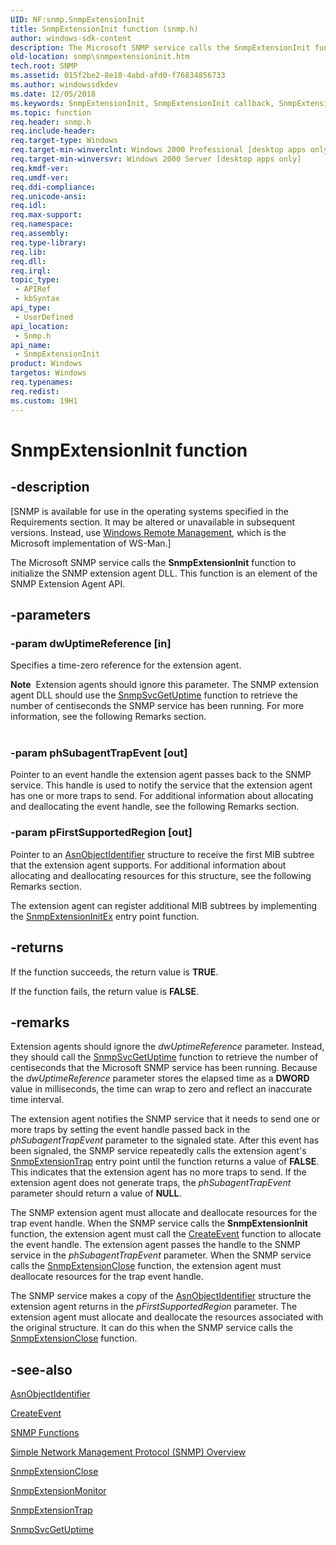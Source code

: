 ```yaml
---
UID: NF:snmp.SnmpExtensionInit
title: SnmpExtensionInit function (snmp.h)
author: windows-sdk-content
description: The Microsoft SNMP service calls the SnmpExtensionInit function to initialize the SNMP extension agent DLL. This function is an element of the SNMP Extension Agent API.
old-location: snmp\snmpextensioninit.htm
tech.root: SNMP
ms.assetid: 015f2be2-8e10-4abd-afd0-f76834856733
ms.author: windowssdkdev
ms.date: 12/05/2018
ms.keywords: SnmpExtensionInit, SnmpExtensionInit callback, SnmpExtensionInit callback function [SNMP], _snmp_snmpextensioninit, snmp.snmpextensioninit, snmp/SnmpExtensionInit
ms.topic: function
req.header: snmp.h
req.include-header: 
req.target-type: Windows
req.target-min-winverclnt: Windows 2000 Professional [desktop apps only]
req.target-min-winversvr: Windows 2000 Server [desktop apps only]
req.kmdf-ver: 
req.umdf-ver: 
req.ddi-compliance: 
req.unicode-ansi: 
req.idl: 
req.max-support: 
req.namespace: 
req.assembly: 
req.type-library: 
req.lib: 
req.dll: 
req.irql: 
topic_type:
 - APIRef
 - kbSyntax
api_type:
 - UserDefined
api_location:
 - Snmp.h
api_name:
 - SnmpExtensionInit
product: Windows
targetos: Windows
req.typenames: 
req.redist: 
ms.custom: 19H1
---
```


# SnmpExtensionInit function


## -description


<p class="CCE_Message">[SNMP is available for use in the operating systems specified in the Requirements section. It may be altered or unavailable in subsequent versions. Instead, use <a href="https://docs.microsoft.com/windows/desktop/WinRM/portal">Windows Remote Management</a>, which is the Microsoft implementation of WS-Man.]

The Microsoft SNMP service calls the 
<b>SnmpExtensionInit</b> function to initialize the SNMP extension agent DLL. This function is an element of the SNMP Extension Agent API.


## -parameters




### -param dwUptimeReference [in]

Specifies a time-zero reference for the extension agent. 




<div class="alert"><b>Note</b>  Extension agents should ignore this parameter. The SNMP extension agent DLL should use the 
<a href="https://docs.microsoft.com/windows/desktop/api/snmp/nf-snmp-snmpsvcgetuptime">SnmpSvcGetUptime</a> function to retrieve the number of centiseconds the SNMP service has been running. For more information, see the following Remarks section.</div>
<div> </div>

### -param phSubagentTrapEvent [out]

Pointer to an event handle the extension agent passes back to the SNMP service. This handle is used to notify the service that the extension agent has one or more traps to send. For additional information about allocating and deallocating the event handle, see the following Remarks section.


### -param pFirstSupportedRegion [out]

Pointer to an 
<a href="https://docs.microsoft.com/windows/desktop/api/snmp/ns-snmp-asnobjectidentifier">AsnObjectIdentifier</a> structure to receive the first MIB subtree that the extension agent supports. For additional information about allocating and deallocating resources for this structure, see the following Remarks section. 




The extension agent can register additional MIB subtrees by implementing the 
<a href="https://docs.microsoft.com/windows/desktop/api/snmp/nf-snmp-snmpextensioninitex">SnmpExtensionInitEx</a> entry point function.


## -returns



If the function succeeds, the return value is <b>TRUE</b>.

If the function fails, the return value is <b>FALSE</b>.




## -remarks



Extension agents should ignore the <i>dwUptimeReference</i> parameter. Instead, they should call the 
<a href="https://docs.microsoft.com/windows/desktop/api/snmp/nf-snmp-snmpsvcgetuptime">SnmpSvcGetUptime</a> function to retrieve the number of centiseconds that the Microsoft SNMP service has been running. Because the <i>dwUptimeReference</i> parameter stores the elapsed time as a <b>DWORD</b> value in milliseconds, the time can wrap to zero and reflect an inaccurate time interval.

The extension agent notifies the SNMP service that it needs to send one or more traps by setting the event handle passed back in the <i>phSubagentTrapEvent</i> parameter to the signaled state. After this event has been signaled, the SNMP service repeatedly calls the extension agent's 
<a href="https://docs.microsoft.com/windows/desktop/api/snmp/nf-snmp-snmpextensiontrap">SnmpExtensionTrap</a> entry point until the function returns a value of <b>FALSE</b>. This indicates that the extension agent has no more traps to send. If the extension agent does not generate traps, the <i>phSubagentTrapEvent</i> parameter should return a value of <b>NULL</b>.

The SNMP extension agent must allocate and deallocate resources for the trap event handle. When the SNMP service calls the 
<b>SnmpExtensionInit</b> function, the extension agent must call the 
<a href="https://docs.microsoft.com/windows/desktop/api/synchapi/nf-synchapi-createeventa">CreateEvent</a> function to allocate the event handle. The extension agent passes the handle to the SNMP service in the <i>phSubagentTrapEvent</i> parameter. When the SNMP service calls the 
<a href="https://docs.microsoft.com/windows/desktop/api/snmp/nf-snmp-snmpextensionclose">SnmpExtensionClose</a> function, the extension agent must deallocate resources for the trap event handle.

The SNMP service makes a copy of the 
<a href="https://docs.microsoft.com/windows/desktop/api/snmp/ns-snmp-asnobjectidentifier">AsnObjectIdentifier</a> structure the extension agent returns in the <i>pFirstSupportedRegion</i> parameter. The extension agent must allocate and deallocate the resources associated with the original structure. It can do this when the SNMP service calls the 
<a href="https://docs.microsoft.com/windows/desktop/api/snmp/nf-snmp-snmpextensionclose">SnmpExtensionClose</a> function.




## -see-also




<a href="https://docs.microsoft.com/windows/desktop/api/snmp/ns-snmp-asnobjectidentifier">AsnObjectIdentifier</a>



<a href="https://docs.microsoft.com/windows/desktop/api/synchapi/nf-synchapi-createeventa">CreateEvent</a>



<a href="https://docs.microsoft.com/windows/desktop/SNMP/snmp-functions">SNMP Functions</a>



<a href="https://docs.microsoft.com/windows/desktop/SNMP/simple-network-management-protocol-snmp-">Simple Network Management Protocol (SNMP) Overview</a>



<a href="https://docs.microsoft.com/windows/desktop/api/snmp/nf-snmp-snmpextensionclose">SnmpExtensionClose</a>



<a href="https://docs.microsoft.com/windows/desktop/api/snmp/nf-snmp-snmpextensionmonitor">SnmpExtensionMonitor</a>



<a href="https://docs.microsoft.com/windows/desktop/api/snmp/nf-snmp-snmpextensiontrap">SnmpExtensionTrap</a>



<a href="https://docs.microsoft.com/windows/desktop/api/snmp/nf-snmp-snmpsvcgetuptime">SnmpSvcGetUptime</a>
 

 

